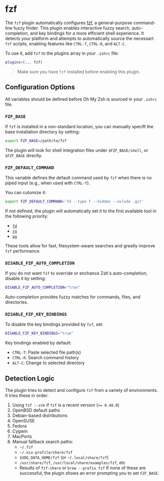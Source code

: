 # fzf

The `fzf` plugin automatically configures [fzf](https://github.com/hunegunn/fzf), a general-purpose command-line fuzzy finder. This plugin enables interactive fuzzy search, auto-completion, and key bindings for a more efficient shell experience.
It detects your platform and attempts to automatically source the necessart `fzf` scripts, enabling features like `CTRL-T`, `CTRL-R`, and `ALT-C`.

To use it, add `fzf` to the plugins array in your `.zshrc` file:

```zsh
plugins=(... fzf)
```
 > Make sure you have `fzf` installed before enabling this plugin.

## Configuration Options

All variables should be defined before Oh My Zsh is sourced in your `.zshrc` file.

### `FZF_BASE`

If `fzf` is installed in a non-standard location, you can manually specift the base installation directory by setting:

```zsh
export FZF_BASE=/path/to/fzf
```

The plugin will look for shell integration files under `$FZF_BASE/shell`, or `$FZF_BASE` directly.

### `FZF_DEFAULT_COMMAND`

This variable defines the default command used by `fzf` when there is no piped input (e.g., when used with `CTRL-T`).

You can cutomize it:

```zsh
export FZF_DEFAULT_COMMAND='fd --type f --hidden --exlude .git'
```

If not defined, the plugin will automatically set it to the first available tool in the following priority:

- [`fd`](https://github.com/sharkdp/fd)
- [`rg`](https://github.com/BurntSushi/ripgrep)
- [`ag`](https://github.com/ggreer/the_silver_searcher)

These tools allow for fast, filesystem-aware searches and greatly improve `fzf` performance.

### `DISABLE_FZF_AUTO_COMPLETION`

If you do not want `fzf` to override or enchance Zsh's auto-completion, disable it by setting:

```zsh
DISABLE_FZF_AUTO_COMPLETION="true"
```

Auto-completion provides fuzzy matches for commands, files, and directories.

### `DISABLE_FZF_KEY_BINDINGS`

To disable the key bindings provided by `fzf`, set:

```zsh
DISABLE_FZF_KEY_BINDINGS="true"
```

Key bindings enabled by default:
 - `CTRL-T`: Paste selected file path(s)
 - `CTRL-R`: Search command history
 - `ALT-C`: Change to selected directory

## Detection Logic

The plugin tries to detect and configure `fzf` from a variety of environments. It tries these in order:
1. Using `fzf --zsh` if `fzf` is a recent version (`>= 0.48.0`)
2. OpenBSD default paths
3. Debian-based distributions
4. OpenSUSE
5. Fedora
6. Cygwin
7. MacPorts
8. Manual fallback search paths:
    - `~/.fzf`
    - `~/.nix-profile/share/fzf`
    - `$XDG_DATA_HOME/fzf` (or `~/.local/share/fzf`)
    - `/usr/share/fzf`, `/usr/local/share/examples/fzf`, etc
    - Results of `fzf-share` or `brew --prefix fzf`
If none of these are successful, the plugin shows an error prompting you to set `FZF_BASE`.
